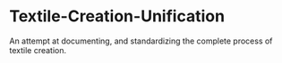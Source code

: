 # Textile-Creation-Unification
An attempt at documenting, and standardizing the complete process of textile creation.
